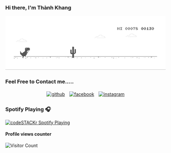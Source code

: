 ### Hi there, I'm Thành Khang

[![J2TEAM](dino.gif)](https://j2team.dev/?utm_source=github&utm_medium=github_profile)

### Feel Free to Contact me.....

<p align="center">
	<a href="https://github.com/nthanhkhang"><img alt="github" width="10%" style="padding:5px" src="https://img.icons8.com/clouds/100/000000/github.png"/></a>
	<a href="https://www.facebook.com/thanhkhang.profile/"><img alt="facebook" width="10%" style="padding:5px" src="https://img.icons8.com/clouds/100/000000/facebook-new.png"/></a>
	<a href="https://www.instagram.com/khang_n_t/"><img alt="instagram" width="10%" style="padding:5px" src="https://img.icons8.com/clouds/100/000000/instagram.png"/></a>
</p>

### Spotify Playing 🎧

[<img src="https://open.spotify.com/playlist/1gHvVV5AA5PMfK5MHdwntq" alt="codeSTACKr Spotify Playing" width="350" />](https://open.spotify.com/user/swyqyimdc12jajde4vpwd2x1b)

#### Profile views counter
![Visitor Count](https://profile-counter.glitch.me/{nthanhkhang}/count.svg)
